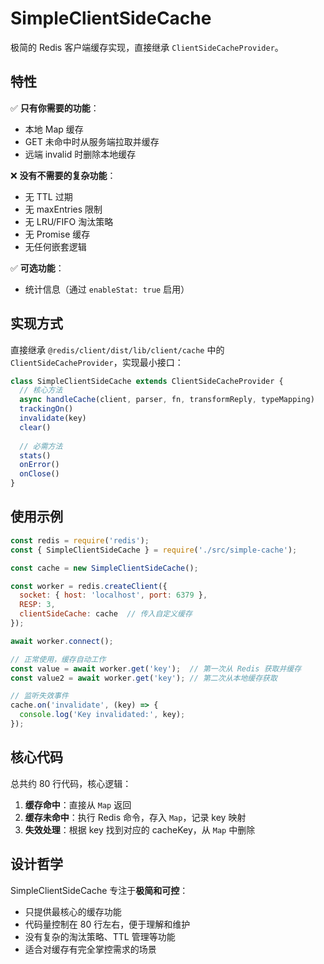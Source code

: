 # SimpleClientSideCache

极简的 Redis 客户端缓存实现，直接继承 `ClientSideCacheProvider`。

## 特性

✅ **只有你需要的功能**：
- 本地 Map 缓存
- GET 未命中时从服务端拉取并缓存
- 远端 invalid 时删除本地缓存

❌ **没有不需要的复杂功能**：
- 无 TTL 过期
- 无 maxEntries 限制
- 无 LRU/FIFO 淘汰策略
- 无 Promise 缓存
- 无任何嵌套逻辑

✅ **可选功能**：
- 统计信息（通过 `enableStat: true` 启用）

## 实现方式

直接继承 `@redis/client/dist/lib/client/cache` 中的 `ClientSideCacheProvider`，实现最小接口：

```javascript
class SimpleClientSideCache extends ClientSideCacheProvider {
  // 核心方法
  async handleCache(client, parser, fn, transformReply, typeMapping)
  trackingOn()
  invalidate(key)
  clear()
  
  // 必需方法
  stats()
  onError()
  onClose()
}
```

## 使用示例

```javascript
const redis = require('redis');
const { SimpleClientSideCache } = require('./src/simple-cache');

const cache = new SimpleClientSideCache();

const worker = redis.createClient({
  socket: { host: 'localhost', port: 6379 },
  RESP: 3,
  clientSideCache: cache  // 传入自定义缓存
});

await worker.connect();

// 正常使用，缓存自动工作
const value = await worker.get('key');  // 第一次从 Redis 获取并缓存
const value2 = await worker.get('key'); // 第二次从本地缓存获取

// 监听失效事件
cache.on('invalidate', (key) => {
  console.log('Key invalidated:', key);
});
```

## 核心代码

总共约 80 行代码，核心逻辑：

1. **缓存命中**：直接从 `Map` 返回
2. **缓存未命中**：执行 Redis 命令，存入 `Map`，记录 key 映射
3. **失效处理**：根据 key 找到对应的 cacheKey，从 `Map` 中删除

## 设计哲学

SimpleClientSideCache 专注于**极简和可控**：
- 只提供最核心的缓存功能
- 代码量控制在 80 行左右，便于理解和维护
- 没有复杂的淘汰策略、TTL 管理等功能
- 适合对缓存有完全掌控需求的场景
